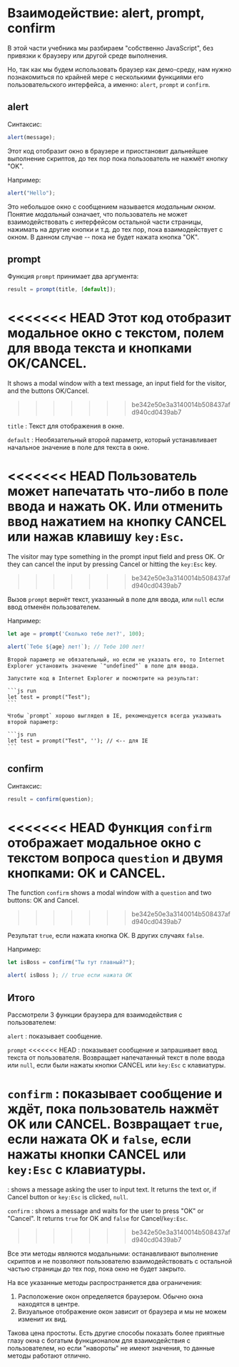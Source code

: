 # Взаимодействие: alert, prompt, confirm

В этой части учебника мы разбираем "собственно JavaScript", без привязки к браузеру или другой среде выполнения.

Но, так как мы будем использовать браузер как демо-среду, нам нужно познакомиться по крайней мере с несколькими функциями его пользовательского интерфейса, а именно: `alert`, `prompt` и `confirm`.


## alert

Синтаксис:

```js
alert(message);
```

Этот код отобразит окно в браузере и приостановит дальнейшее выполнение скриптов, до тех пор пока пользователь не нажмёт кнопку "OK".

Например:

```js run
alert("Hello");
```

Это небольшое окно с сообщением называется *модальным окном*. Понятие *модальный* означает, что пользователь не может взаимодействовать с интерфейсом остальной части страницы, нажимать на другие кнопки и т.д. до тех пор, пока взаимодействует с окном. В данном случае -- пока не будет нажата кнопка "OK".

## prompt

Функция `prompt` принимает два аргумента:

```js no-beautify
result = prompt(title, [default]);
```

<<<<<<< HEAD
Этот код отобразит модальное окно с текстом, полем для ввода текста и кнопками OK/CANCEL.
=======
It shows a modal window with a text message, an input field for the visitor, and the buttons OK/Cancel.
>>>>>>> be342e50e3a3140014b508437afd940cd0439ab7

`title`
: Текст для отображения в окне.

`default`
: Необязательный второй параметр, который устанавливает начальное значение в поле для текста в окне.

<<<<<<< HEAD
Пользователь может напечатать что-либо в поле ввода и нажать OK. Или отменить ввод нажатием на кнопку CANCEL или нажав клавишу `key:Esc`.
=======
The visitor may type something in the prompt input field and press OK. Or they can cancel the input by pressing Cancel or hitting the `key:Esc` key.
>>>>>>> be342e50e3a3140014b508437afd940cd0439ab7

Вызов `prompt` вернёт текст, указанный в поле для ввода, или `null` если ввод отменён пользователем.

Например:

```js run
let age = prompt('Сколько тебе лет?', 100);

alert(`Тебе ${age} лет!`); // Тебе 100 лет!
```

````warn header="Для IE: всегда устанавливайте значение по умолчанию"
Второй параметр не обязательный, но если не указать его, то Internet Explorer установить значение `"undefined"` в поле для ввода.

Запустите код в Internet Explorer и посмотрите на результат:

```js run
let test = prompt("Test");
```

Чтобы `prompt` хорошо выглядел в IE, рекомендуется всегда указывать второй параметр:

```js run
let test = prompt("Test", ''); // <-- для IE
```
````

## confirm

Синтаксис:

```js
result = confirm(question);
```

<<<<<<< HEAD
Функция `confirm` отображает модальное окно с текстом вопроса `question` и двумя кнопками: OK и CANCEL.
=======
The function `confirm` shows a modal window with a `question` and two buttons: OK and Cancel.
>>>>>>> be342e50e3a3140014b508437afd940cd0439ab7

Результат `true`, если нажата кнопка OK. В других случаях `false`.

Например:

```js run
let isBoss = confirm("Ты тут главный?");

alert( isBoss ); // true если нажата OK
```

## Итого

Рассмотрели 3 функции браузера для взаимодействия с пользователем:

`alert`
: показывает сообщение.

`prompt`
<<<<<<< HEAD
: показывает сообщение и запрашивает ввод текста от пользователя. Возвращает напечатанный текст в поле ввода или `null`, если были нажаты кнопки CANCEL или `key:Esc` с клавиатуры.

`confirm`
: показывает сообщение и ждёт, пока пользователь нажмёт OK или CANCEL. Возвращает `true`, если нажата OK и `false`, если нажаты кнопки CANCEL или `key:Esc` с клавиатуры.
=======
: shows a message asking the user to input text. It returns the text or, if Cancel button or `key:Esc` is clicked, `null`.

`confirm`
: shows a message and waits for the user to press "OK" or "Cancel". It returns `true` for OK and `false` for Cancel/`key:Esc`.
>>>>>>> be342e50e3a3140014b508437afd940cd0439ab7

Все эти методы являются модальными: останавливают выполнение скриптов и не позволяют пользователю взаимодействовать с остальной частью страницы до тех пор, пока окно не будет закрыто.

На все указанные методы распространяется два ограничения:

1. Расположение окон определяется браузером. Обычно окна находятся в центре.
2. Визуальное отображение окон зависит от браузера и мы не можем изменит их вид.

Такова цена простоты. Есть другие способы показать более приятные глазу окна с богатым функционалом для взаимодействия с пользователем, но если "навороты" не имеют значения, то данные методы работают отлично.
